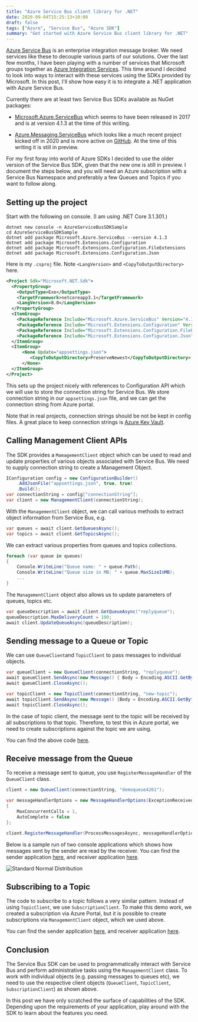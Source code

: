 ```yaml
---
title: "Azure Service Bus client library for .NET"
date: 2020-09-04T15:25:13+10:00
draft: false
tags: ["Azure", "Service Bus", "Azure SDK"]
summary: "Get started with Azure Service Bus client library for .NET"
---
```

<a target="_blank" href="https://docs.microsoft.com/en-us/azure/service-bus-messaging/">Azure Service Bus</a> is an enterprise integration message broker.  We need services like these to decouple various parts of our solutions.  Over the last few months, I have been playing with a number of services that Microsoft groups together as <a href="https://azure.microsoft.com/en-us/resources/azure-integration-services/" target="_blank">Azure Integration Services</a>.  This time around I decided to look into ways to interact with these services using the SDKs provided by Microsoft.  In this post, I'll show how easy it is to integrate a .NET application with Azure Service Bus.

Currently there are at least two Service Bus SDKs available as NuGet packages:

* <a href="https://www.nuget.org/packages/Microsoft.Azure.ServiceBus/" _target="blank">Microsoft.Azure.ServiceBus</a> which seems to have been released in 2017 and is at version 4.1.3 at the time of this writing.

* <a href="https://www.nuget.org/packages/Azure.Messaging.ServiceBus/" _target="blank">Azure.Messaging.ServiceBus</a> which looks like a much recent project kicked off in 2020 and is more active on <a href="https://github.com/Azure/azure-sdk-for-net/tree/Azure.Messaging.ServiceBus_7.0.0-preview.6/sdk/servicebus" _target="blank">GitHub</a>.  At the time of this writing it is still in preview.

For my first foray into world of Azure SDKs I decided to use the older version of the Service Bus SDK, given that the new one is still in preview.  I document the steps below, and you will need an Azure subscription with a Service Bus Namespace and preferably a few Queues and Topics if you want to follow along.

## Setting up the project

Start with the following on console.  (I am using .NET Core 3.1.301.)
```code
dotnet new console -n AzureServiceBusSDKSample
cd AzureServiceBusSDKSample
dotnet add package Microsoft.Azure.ServiceBus --version 4.1.3
dotnet add package Microsoft.Extensions.Configuration
dotnet add package Microsoft.Extensions.Configuration.FileExtensions
dotnet add package Microsoft.Extensions.Configuration.Json
```
Here is my ``.csproj`` file.  Note ``<LangVersion>`` and ``<CopyToOutputDirectory>`` here.
```xml
<Project Sdk="Microsoft.NET.Sdk">
  <PropertyGroup>
    <OutputType>Exe</OutputType>
    <TargetFramework>netcoreapp3.1</TargetFramework>
    <LangVersion>8.0</LangVersion>
  </PropertyGroup>
  <ItemGroup>
    <PackageReference Include="Microsoft.Azure.ServiceBus" Version="4.1.3" />
    <PackageReference Include="Microsoft.Extensions.Configuration" Version="3.1.7" />
    <PackageReference Include="Microsoft.Extensions.Configuration.FileExtensions" Version="3.1.7" />
    <PackageReference Include="Microsoft.Extensions.Configuration.Json" Version="3.1.7" />
  </ItemGroup>
  <ItemGroup>
      <None Update="appsettings.json">
         <CopyToOutputDirectory>PreserveNewest</CopyToOutputDirectory>
      </None>
  </ItemGroup>
</Project>
```
This sets up the project nicely with references to Configuration API which we will use to store the connection string for Service Bus.  We store connection string in our ``appsettings.json`` file, and we can get the connection string from Azure portal.

Note that in real projects, connection strings should be not be kept in config files.  A great place to keep connection strings is <a href="https://docs.microsoft.com/en-us/azure/key-vault/general/" target="_blank">Azure Key Vault</a>.

## Calling Management Client APIs
The SDK provides a ``MamagementClient`` object which can be used to read and update properties of various objects associated with Service Bus.  We need to supply connection string to create a Management Object.
```C#
IConfiguration config = new ConfigurationBuilder()
    .AddJsonFile("appsettings.json", true, true)
    .Build();
var connectionString = config["connectionString"];
var client = new ManagementClient(connectionString); 
```
With the ``ManagementClient`` object, we can call various methods to extract object information from Service Bus, e.g.

```C#
var queues = await client.GetQueuesAsync();
var topics = await client.GetTopicsAsync();
```
We can extract various properties from queues and topics collections.
```C#
foreach (var queue in queues)
{
    Console.WriteLine("Queue name: " + queue.Path);
    Console.WriteLine("Queue size in MB: " + queue.MaxSizeInMB);
    ...
}
```
The ``ManagementClient`` object also allows us to update parameters of queues, topics etc.
```C#
var queueDescription = await client.GetQueueAsync("replyqueue");
queueDescription.MaxDeliveryCount = 100;
await client.UpdateQueueAsync(queueDescription);
```
## Sending message to a Queue or Topic
We can use ``QueueClient``and ``TopicClient`` to pass messages to individual objects.

```C#
var queueClient = new QueueClient(connectionString, "replyqueue");  
await queueClient.SendAsync(new Message() { Body = Encoding.ASCII.GetBytes("Hello queue again")});
await queueClient.CloseAsync();

var topicClient = new TopicClient(connectionString, "new-topic"); 
await topicClient.SendAsync(new Message() {Body = Encoding.ASCII.GetBytes("Hello topic agian")});
await topicClient.CloseAsync();
```
In the case of topic client, the message sent to the topic will be received by all subscriptions to that topic.  Therefore, to test this in Azure portal, we need to create subscriptions against the topic we are using.

You can find the above code <a href="https://github.com/salmanalibanani/AzureServiceBusSDKSample" target="_blank">here</a>.


## Receive message from the Queue

To receive a message sent to queue, you use ``RegisterMessageHandler`` of the ``QueueClient`` class.  
```C#
client = new QueueClient(connectionString, "demoqueue4261");  

var messageHandlerOptions = new MessageHandlerOptions(ExceptionReceivedHandler)
{
    MaxConcurrentCalls = 1,
    AutoComplete = false
};

client.RegisterMessageHandler(ProcessMessagesAsync, messageHandlerOptions);

```

Below is a sample run of two console applications which shows how messages sent by the sender are read by the receiver.  You can find the sender application <a href="https://github.com/salmanalibanani/AzureServiceBusQueueSend" target="_blank">here</a>, and receiver application <a href="https://github.com/salmanalibanani/AzureServiceBusQueueReceive" target="_blank">here</a>.

![Standard Normal Distribution](/img/azure-service-bus-client-library-for-dot-net/pic.png)

## Subscribing to a Topic
The code to subscribe to a topic follows a very similar pattern.  Instead of using ``TopicClient``, we use ``SubscriptionClient``.  To make this demo work, we created a subscription via Azure Portal, but it is possible to create subscriptions via ``ManagementClient`` object, which we used above. 

You can find the sender application <a href="https://github.com/salmanalibanani/AzureServiceBusTopicSend" target="_blank">here</a>, and receiver application <a href="https://github.com/salmanalibanani/AzureServiceBusTopicReceive" target="_blank">here</a>.

## Conclusion
The Service Bus SDK can be used to programmatically interact with Service Bus and perform administrative tasks using the ``ManagementClient`` class.  To work with individual objects (e.g. passing messages to queues etc), we need to use the respective client objects (``QueueClient``, ``TopicClient``, ``SubscriptionClient``) as shown above.

In this post we have only scratched the surface of capabilities of the SDK.  Depending upon the requirements of your application, play around with the SDK to learn about the features you need.  


